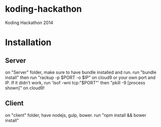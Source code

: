 koding-hackathon
================

Koding Hackathon 2014


Installation
================


## Server
on "Server" folder, make sure to have bundle installed and run.
run "bundle install"
then run "rackup -p $PORT -o $IP" on cloud9 or your own port and IP.
If it didn't work, run 'lsof -wni tcp:"$PORT"' then "pkill -9 [process shown]" on cloud9!

## Client
on "client" folder, have nodejs, gulp, bower.
run "npm install && bower install"